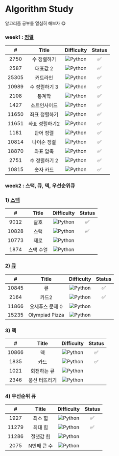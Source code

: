 # Algorithm Study

알고리즘 공부를 열심히 해보자 😋

### week1 : [정렬](https://github.com/hanueleee/algorithm/blob/main/sort/sort.md)

|   #   |     Title      |                               Difficulty                               | Status |
| :---: | :------------: | :--------------------------------------------------------------------: | :----: |
| 2750  |  수 정렬하기   | ![Python](https://img.shields.io/badge/BRONZE%20II-CD7F32?style=flat)  |   ✅   |
| 2587  |    대표값 2    | ![Python](https://img.shields.io/badge/BRONZE%20II-CD7F32?style=flat)  |   ✅   |
| 25305 |    커트라인    | ![Python](https://img.shields.io/badge/BRONZE%20II-CD7F32?style=flat)  |   ✅   |
| 10989 | 수 정렬하기 3  |  ![Python](https://img.shields.io/badge/BRONZE%20I-CD7F32?style=flat)  |   ✅   |
| 2108  |     통계학     | ![Python](https://img.shields.io/badge/SILVER%20III-A3A3A3?style=flat) |   ✅   |
| 1427  |  소트인사이드  |  ![Python](https://img.shields.io/badge/SILVER%20V-A3A3A3?style=flat)  |   ✅   |
| 11650 | 좌표 정렬하기  |  ![Python](https://img.shields.io/badge/SILVER%20V-A3A3A3?style=flat)  |   ✅   |
| 11651 | 좌표 정렬하기2 |  ![Python](https://img.shields.io/badge/SILVER%20V-A3A3A3?style=flat)  |   ✅   |
| 1181  |   단어 정렬    |  ![Python](https://img.shields.io/badge/SILVER%20V-A3A3A3?style=flat)  |   ✅   |
| 10814 |  나이순 정렬   |  ![Python](https://img.shields.io/badge/SILVER%20V-A3A3A3?style=flat)  |   ✅   |
| 18870 |   좌표 압축    | ![Python](https://img.shields.io/badge/SILVER%20II-A3A3A3?style=flat)  |   ✅   |
| 2751  | 수 정렬하기 2  |  ![Python](https://img.shields.io/badge/SILVER%20V-A3A3A3?style=flat)  |   ✅   |
| 10815 |   숫자 카드    |  ![Python](https://img.shields.io/badge/SILVER%20V-A3A3A3?style=flat)  |   ✅   |

### week2 : 스택, 큐, 덱, 우선순위큐

### 1) [스택](https://github.com/hanueleee/algorithm/blob/main/stack/stack.md)

|   #   |   Title   |                               Difficulty                               | Status |
| :---: | :-------: | :--------------------------------------------------------------------: | :----: |
| 9012  |   괄호    | ![Python](https://img.shields.io/badge/SILVER%20IV-A3A3A3?style=flat)  |   ✅   |
| 10828 |   스택    | ![Python](https://img.shields.io/badge/SILVER%20IV-A3A3A3?style=flat)  |   ✅   |
| 10773 |   제로    | ![Python](https://img.shields.io/badge/SILVER%20IV-A3A3A3?style=flat)  |
| 1874  | 스택 수열 | ![Python](https://img.shields.io/badge/SILVER%20III-A3A3A3?style=flat) |

### 2) [큐](https://github.com/hanueleee/algorithm/blob/main/queue/queue.md)

|   #   |      Title      |                              Difficulty                               | Status |
| :---: | :-------------: | :-------------------------------------------------------------------: | :----: |
| 10845 |       큐        | ![Python](https://img.shields.io/badge/SILVER%20IV-A3A3A3?style=flat) |   ✅   |
| 2164  |      카드2      | ![Python](https://img.shields.io/badge/SILVER%20IV-A3A3A3?style=flat) |   ✅   |
| 11866 | 요세푸스 문제 0 | ![Python](https://img.shields.io/badge/SILVER%20V-A3A3A3?style=flat)  |
| 15235 | Olympiad Pizza  | ![Python](https://img.shields.io/badge/SILVER%20V-A3A3A3?style=flat)  |

### 3) 덱

|   #   |     Title     |                               Difficulty                               | Status |
| :---: | :-----------: | :--------------------------------------------------------------------: | :----: |
| 10866 |      덱       | ![Python](https://img.shields.io/badge/SILVER%20IV-A3A3A3?style=flat)  |   ✅   |
| 1835  |     카드      | ![Python](https://img.shields.io/badge/SILVER%20IV-A3A3A3?style=flat)  |   ✅   |
| 1021  |  회전하는 큐  | ![Python](https://img.shields.io/badge/SILVER%20IV-A3A3A3?style=flat)  |
| 2346  | 풍선 터뜨리기 | ![Python](https://img.shields.io/badge/SILVER%20III-A3A3A3?style=flat) |

### 4) 우선순위 큐

|   #   |    Title    |                              Difficulty                               | Status |
| :---: | :---------: | :-------------------------------------------------------------------: | :----: |
| 1927  |   최소 힙   | ![Python](https://img.shields.io/badge/SILVER%20II-A3A3A3?style=flat) |   ✅   |
| 11279 |   최대 힙   | ![Python](https://img.shields.io/badge/SILVER%20II-A3A3A3?style=flat) |   ✅   |
| 11286 |  절댓값 힙  | ![Python](https://img.shields.io/badge/SILVER%20I-A3A3A3?style=flat)  |
| 2075  | N번째 큰 수 | ![Python](https://img.shields.io/badge/SILVER%20II-A3A3A3?style=flat) |

<!--
금: #D5A11E
은: #A3A3A3
동: #CD7F32
I	11
2	II
3	III
4	IV
5	V
-->
